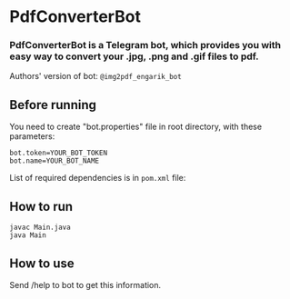 # PdfConverterBot

### PdfConverterBot is a Telegram bot, which provides you with easy way to convert your .jpg, .png and .gif files to pdf.

Authors' version of bot: `@img2pdf_engarik_bot`

## Before running

You need to create "bot.properties" file in root directory, with these parameters:
```
bot.token=YOUR_BOT_TOKEN
bot.name=YOUR_BOT_NAME
```

List of required dependencies is in `pom.xml` file:

## How to run
```
javac Main.java
java Main
```

## How to use

Send /help to bot to get this information.
